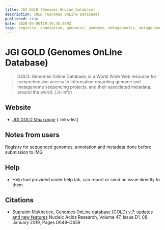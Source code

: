 ```yaml
---
title: JGI GOLD (Genomes OnLine Database)
description: GOLD (Genomes OnLine Database)
published: true
date: 2020-04-06T19:49:45.979Z
tags: registry, annotation, genomics, genomes, metagenomics, metagenomes, projects, sequencing projects, project library, 2018
---
```


# JGI GOLD (Genomes OnLine Database)

> GOLD: Genomes Online Database, is a World Wide Web resource for comprehensive access to information regarding genome and metagenome sequencing projects, and their associated metadata, around the world. 
{.is-info}

## Website

- [JGI GOLD *Main page*](https://gold.jgi.doe.gov/)
{.links-list}

## Notes from users
Registry for sequenced genomes, annotation and metadata done before submission to IMG

## Help
- Help tool provided under help tab, can report or send an issue directly to them 

## Citations 

- Supratim Mukherjee, [Genomes OnLine database (GOLD) v.7: updates and new features](https://academic.oup.com/nar/article/47/D1/D649/5144132) Nucleic Acids Research, Volume 47, Issue D1, 08 January 2019, Pages D649–D659


